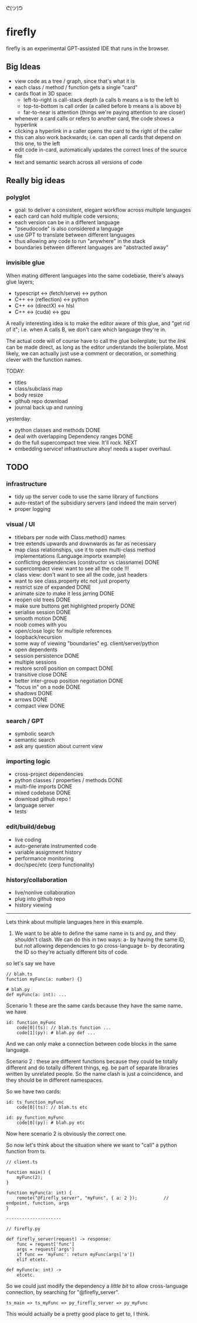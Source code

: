 ᕦ(ツ)ᕤ
# firefly

firefly is an experimental GPT-assisted IDE that runs in the browser.

## Big Ideas

- view code as a tree / graph, since that's what it is
- each class / method / function gets a single "card"
- cards float in 3D space:
    - left-to-right is call-stack depth (a calls b means a is to the left b)
    - top-to-bottom is call order (a called before b means a is above b)
    - far-to-near is attention (things we're paying attention to are closer)
- whenever a card calls or refers to another card, the code shows a hyperlink
- clicking a hyperlink in a caller opens the card to the right of the caller
- this can also work backwards; i.e. can open all cards that depend on this one, to the left
- edit code in-card, automatically updates the correct lines of the source file
- text and semantic search across all versions of code

## Really big ideas

### polyglot

- goal: to deliver a consistent, elegant workflow across multiple languages
- each card can hold multiple code versions;
- each version can be in a different language
- "pseudocode" is also considered a language
- use GPT to translate between different languages
- thus allowing any code to run "anywhere" in the stack
- boundaries between different languages are "abstracted away"

### invisible glue

When mating different languages into the same codebase, there's always glue layers;

- typescript <-> (fetch/serve) <-> python
- C++ <-> (reflection) <-> python
- C++ <-> (directX) <-> hlsl
- C++ <-> (cuda) <-> gpu

A really interesting idea is to make the editor aware of this glue, and "get rid of it";
i.e. when A calls B, we don't care which language they're in.

The actual code will of course have to call the glue boilerplate;
but the *link* can be made direct, as long as the editor understands the boilerplate.
Most likely, we can actually just use a comment or decoration, or something clever with the function names.


TODAY:
- titles
- class/subclass map
- body resize
- github repo download
- journal back up and running

yesterday:
- python classes and methods DONE
- deal with overlapping Dependency ranges DONE
- do the full supercompact tree view. It'll rock. NEXT
- embedding service! infrastructure ahoy! needs a super overhaul.

## TODO

### infrastructure

- tidy up the server code to use the same library of functions
- auto-restart of the subsidiary servers (and indeed the main server)
- proper logging


### visual / UI
- titlebars per node with Class.method() names
- tree extends upwards and downwards as far as necessary
- map class relationships, use it to open multi-class method implementations (Language.importx example)
- conflicting dependencies (constructor vs classname) DONE
- supercompact view: want to see all the code !!! 
- class view: don't want to see all the code, just headers
- want to see class.property etc not just property
- restrict size of expanded DONE
- animate size to make it less jarring DONE
- reopen old trees DONE
- make sure buttons get highlighted properly DONE
- serialise session DONE
- smooth motion DONE
- noob comes with you
- open/close logic for multiple references
- loopback/recursion
- some way of viewing "boundaries" eg. client/server/python
- open dependents
- session persistence DONE
- multiple sessions
- restore scroll position on compact DONE
- transitive close DONE
- better inter-group position negotiation DONE
- "focus in" on a node DONE
- shadows DONE
- arrows DONE
- compact view DONE

### search / GPT
- symbolic search
- semantic search
- ask any question about current view

### importing logic
- cross-project dependencies
- python classes / properties / methods DONE
- multi-file imports DONE
- mixed codebase DONE
- download github repo !
- language server
- tests

### edit/build/debug
- live coding
- auto-generate instrumented code
- variable assignment history
- performance monitoring
- doc/spec/etc (zerp functionality)

### history/collaboration
- live/nonlive collaboration
- plug into github repo
- history viewing


____________________
Lets think about multiple languages here in this example.

1. We want to be able to define the same name in ts and py, and they shouldn't clash.
   We can do this in two ways:
   a- by having the same ID, but not allowing dependencies to go cross-language
   b- by decorating the ID so they're actually different bits of code.

so let's say we have 

    // blah.ts
    function myFunc(a: number) {}

    # blah.py
    def myFunc(a: int): ...

Scenario 1: these are the same cards because they have the same name.
we have

    id: function_myFunc
        code[0](ts): // blah.ts function ...
        code[1](py): # blah.py def ...

And we can only make a connection between code blocks in the same language.

Scenario 2 : these are different functions because they could be totally different 
and do totally different things, eg. be part of separate libraries written by unrelated people.
So the name clash is just a coincidence, and they should be in different namespaces.

So we have two cards:

    id: ts_function_myFunc
        code[0](ts): // blah.ts etc

    id: py_function_myFunc
        code[0](py): # blah.py etc

Now here scenario 2 is obviously the correct one.

So now let's think about the situation where we want to "call" a python function from ts.

    // client.ts

    function main() {
        myFunc(2);
    }

    function myFunc(a: int) {
        remote("@firefly_server", "myFunc", { a: 2 });          // endpoint, function, args
    }

    ---------------------

    // firefly.py

    def firefly_server(request) -> response:
        func = request['func']
        args = request['args']
        if func == 'myFunc': return myFunc(args['a'])
        elif etcetc.

    def myFunc(a: int) ->
        etcetc.

So we could just modify the dependency a *little bit* to allow cross-language connection, by searching for "@firefly_server".

    ts_main => ts_myFunc => py_firefly_server => py_myFunc

This would actually be a pretty good place to get to, I think. 



